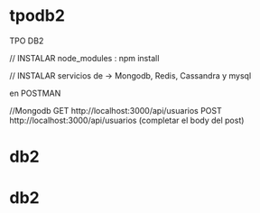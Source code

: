 # tpodb2
TPO DB2

// INSTALAR node_modules :
npm install 

// INSTALAR servicios de ->  Mongodb, Redis, Cassandra y mysql

en POSTMAN

//Mongodb
GET http://localhost:3000/api/usuarios
POST http://localhost:3000/api/usuarios  (completar el body del post)
# db2
# db2
